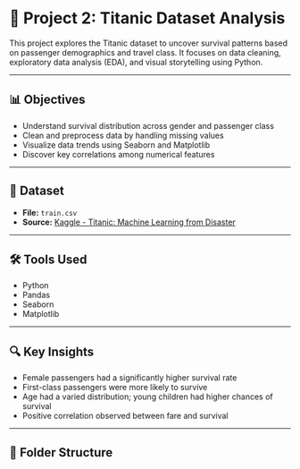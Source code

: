 # 🚢 Project 2: Titanic Dataset Analysis

This project explores the Titanic dataset to uncover survival patterns based on passenger demographics and travel class. It focuses on data cleaning, exploratory data analysis (EDA), and visual storytelling using Python.

---

## 📊 Objectives

- Understand survival distribution across gender and passenger class
- Clean and preprocess data by handling missing values
- Visualize data trends using Seaborn and Matplotlib
- Discover key correlations among numerical features

---

## 📁 Dataset

- **File:** `train.csv`
- **Source:** [Kaggle - Titanic: Machine Learning from Disaster](https://www.kaggle.com/competitions/titanic/data)

---

## 🛠️ Tools Used

- Python
- Pandas
- Seaborn
- Matplotlib

---

## 🔍 Key Insights

- Female passengers had a significantly higher survival rate
- First-class passengers were more likely to survive
- Age had a varied distribution; young children had higher chances of survival
- Positive correlation observed between fare and survival

---

## 📂 Folder Structure

